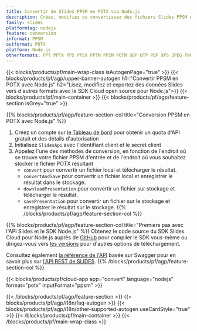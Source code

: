 ```yaml
---
title: Convertir de Slides PPSM en POTX via Node.js
description: Créez, modifiez ou convertissez des fichiers Slides PPSM en POTX avec l'API REST et le SDK Node.js Open Source
family: slides
platformtag: nodejs
feature: conversion
informat: PPSM
outformat: POTX
platform: Node.js
otherformats: PPT PPTX PPS PPSX PPTM PPSM POTM ODP OTP PDF XPS JPEG PNG BMP TIFF SVG HTML SWF HTML5 GIF XAML MD MPEG4
---
```


{{< blocks/products/pf/main-wrap-class isAutogenPage="true" >}}
{{< blocks/products/pf/agp/upper-banner-autogen h1="Convertir PPSM en POTX avec Node.js" h2="Lisez, modifiez et exportez des données Slides vers d'autres formats avec le SDK Cloud open source pour Node.js">}}
{{< blocks/products/pf/main-container >}}
{{< blocks/products/pf/agp/feature-section isGrey="true" >}}

{{% blocks/products/pf/agp/feature-section-col title="Conversion PPSM en POTX avec Node.js" %}}
1. Créez un compte sur <a href="https://dashboard.aspose.cloud/">le Tableau de bord</a> pour obtenir un quota d'API gratuit et des détails d'autorisation
1. Initialisez ```SlidesApi``` avec l'identifiant client et le secret client
1. Appelez l'une des méthodes de conversion, en fonction de l'endroit où se trouve votre fichier PPSM d'entrée et de l'endroit où vous souhaitez stocker le fichier POTX résultant
    - ```convert``` pour convertir un fichier local et télécharger le résultat.
    - ```convertAndSave``` pour convertir un fichier local et enregistrer le résultat dans le stockage.
    - ```downloadPresentation``` pour convertir un fichier sur stockage et télécharger le résultat.
    - ```savePresentation``` pour convertir un fichier sur le stockage et enregistrer le résultat sur le stockage.
{{% /blocks/products/pf/agp/feature-section-col %}}

{{% blocks/products/pf/agp/feature-section-col title="Premiers pas avec l'API Slides et le SDK Node.js" %}}
Obtenez le code source du SDK Slides Cloud pour Node.js auprès de [GitHub](https://github.com/aspose-slides-cloud/aspose-slides-cloud-nodejs) pour compiler le SDK vous-même ou dirigez-vous vers [les versions](https://releases.aspose.cloud/) pour d'autres options de téléchargement.

Consultez également [la référence de l'API](https://apireference.aspose.cloud/slides/) basée sur Swagger pour en savoir plus sur [l'API REST de SLIDES](https://products.aspose.cloud/slides/curl/).
{{% /blocks/products/pf/agp/feature-section-col %}}

{{< blocks/products/pf/cloud-app app="convert" language="nodejs" format="potx" inputFormat="ppsm" >}}

{{< /blocks/products/pf/agp/feature-section >}}
{{< blocks/products/pf/agp/i18n/faq-autogen >}}
{{< blocks/products/pf/agp/i18n/other-supported-autogen useCardStyle="true" >}}
{{< /blocks/products/pf/main-container >}}
{{< /blocks/products/pf/main-wrap-class >}}